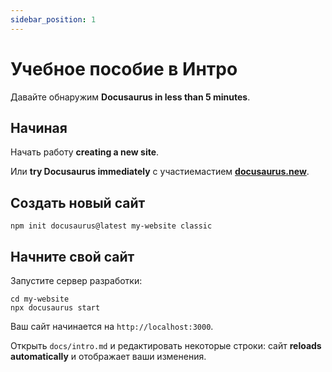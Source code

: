 ```yaml
---
sidebar_position: 1
---
```


# Учебное пособие в Интро

Давайте обнаружим **Docusaurus in less than 5 minutes**.

## Начиная

Начать работу **creating a new site**.

Или **try Docusaurus immediately** с участиемастием **[docusaurus.new](https://docusaurus.new)**.

## Создать новый сайт
 
```shell
npm init docusaurus@latest my-website classic
```

## Начните свой сайт

Запустите сервер разработки:

```shell
cd my-website
npx docusaurus start
```

Ваш сайт начинается на `http://localhost:3000`.

Открыть `docs/intro.md` и редактировать некоторые строки: сайт **reloads automatically** и отображает ваши изменения.
